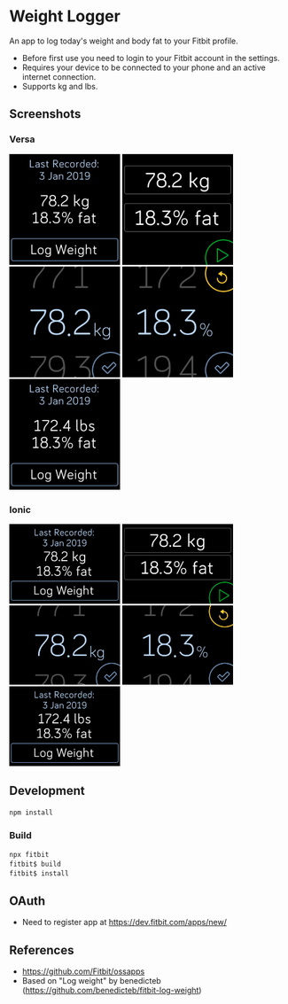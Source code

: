# Weight Logger

An app to log today's weight and body fat to your Fitbit profile.
+ Before first use you need to login to your Fitbit account in the settings.
+ Requires your device to be connected to your phone and an active internet connection.
+ Supports kg and lbs.

## Screenshots

### Versa

<img src="screenshots/versa_main.png" width="200px" /> <img src="screenshots/versa_log.png" width="200px" /> <img src="screenshots/versa_log_weight.png" width="200px" /> <img src="screenshots/versa_log_fat.png" width="200px" /> <img src="screenshots/versa_lbs.png" width="200px" />

### Ionic

<img src="screenshots/ionic_main.png" width="200px" /> <img src="screenshots/ionic_log.png" width="200px" /> <img src="screenshots/ionic_log_weight.png" width="200px" /> <img src="screenshots/ionic_log_fat.png" width="200px" /> <img src="screenshots/ionic_lbs.png" width="200px" />

## Development

```javascript
npm install
```

### Build

```javascript
npx fitbit
fitbit$ build
fitbit$ install
```

## OAuth

+ Need to register app at <https://dev.fitbit.com/apps/new/>

## References

+ https://github.com/Fitbit/ossapps
+ Based on "Log weight" by benedicteb (<https://github.com/benedicteb/fitbit-log-weight>)
